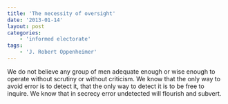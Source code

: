```yaml
---
title: 'The necessity of oversight'
date: '2013-01-14'
layout: post
categories:
    - 'informed electorate'
tags:
    - 'J. Robert Oppenheimer'
---
```


We do not believe any group of men adequate enough or wise enough to operate without scrutiny or without criticism. We know that the only way to avoid error is to detect it, that the only way to detect it is to be free to inquire. We know that in secrecy error undetected will flourish and subvert.